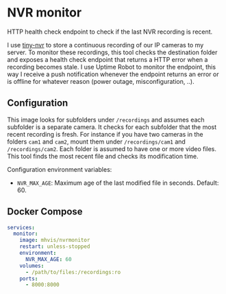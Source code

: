 # NVR monitor

HTTP health check endpoint to check if the last NVR recording is recent.

I use [tiny-nvr](https://github.com/hpaolini/tiny-nvr)
to store a continuous recording of our IP cameras to my server. To monitor these recordings, this tool
checks the destination folder and exposes a health check endpoint that returns a HTTP error when a recording becomes stale.
I use Uptime Robot to monitor the endpoint, this way I receive a push notification whenever the endpoint returns
an error or is offline for whatever reason (power outage, misconfiguration, ..).

## Configuration

This image looks for subfolders under `/recordings` and assumes each subfolder is a separate camera.
It checks for each subfolder that the most recent recording is fresh.
For instance if you have two cameras in the folders `cam1` and `cam2`, mount them under `/recordings/cam1`
and `/recordings/cam2`.
Each folder is assumed to have one or more video files. This tool finds the most recent file and checks its modification time.

Configuration environment variables:

* `NVR_MAX_AGE`: Maximum age of the last modified file in seconds. Default: 60.



## Docker Compose

```yaml
services:
  monitor:
    image: mhvis/nvrmonitor
    restart: unless-stopped
    environment:
      NVR_MAX_AGE: 60
    volumes:
      - /path/to/files:/recordings:ro
    ports:
      - 8000:8000
